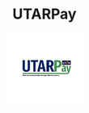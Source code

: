 
<h1 align="center" style="font-size:28px; line-height:1"><b>UTARPay</b></h1>

<a href="https://utar-pay.web.app/">
  <div align="center">
    <img alt="Icon" src="https://github.com/jingjie00/UTARPay/blob/main/application/assets/icon/icon.png" width="150px">
  </div>
</a>
